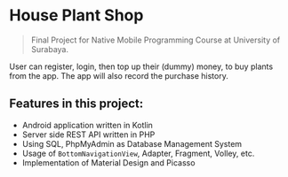 # House Plant Shop
> Final Project for Native Mobile Programming Course at University of Surabaya.

User can register, login, then top up their (dummy) money, to buy plants from the app. The app will also record the purchase history.

## Features in this project:
- Android application written in Kotlin
- Server side REST API written in PHP
- Using SQL, PhpMyAdmin as Database Management System
- Usage of `BottomNavigationView`, Adapter, Fragment, Volley, etc.
- Implementation of Material Design and Picasso

